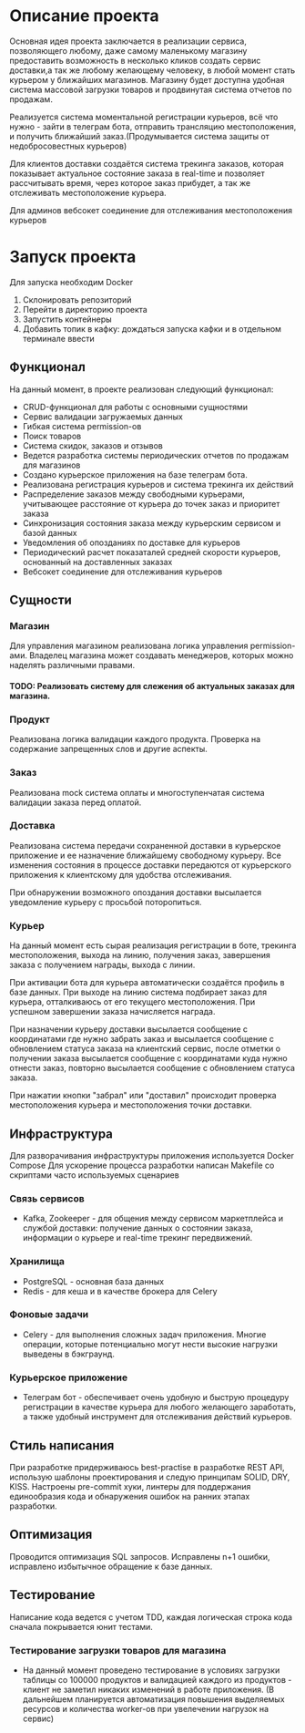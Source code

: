 # Описание проекта

Основная идея проекта заключается в реализации сервиса, позволяющего любому, даже самому маленькому магазину предоставить возможность
в несколько кликов создать сервис доставки,а так же любому желающему человеку, в любой момент стать курьером у ближайших
магазинов. Магазину будет доступна удобная система массовой загрузки товаров и продвинутая система отчетов по продажам.

Реализуется система моментальной регистрации курьеров, всё что нужно - зайти в телеграм бота, отправить трансляцию местоположения,
и получить ближайший заказ.(Продумывается система защиты от недобросовестных курьеров)

Для клиентов доставки создаётся система трекинга заказов, которая показывает актуальное состояние заказа в real-time и позволяет рассчитывать
время, через которое заказ прибудет, а так же отслеживать местоположение курьера.

Для админов вебсокет соединение для отслеживания местоположения курьеров

# Запуск проекта

Для запуска необходим Docker

1. Склонировать репозиторий
2. Перейти в директорию проекта
3. Запустить контейнеры
4. Добавить топик в кафку: дождаться запуска кафки и в отдельном терминале ввести

## Функционал

На данный момент, в проекте реализован следующий функционал:
- CRUD-функционал для работы с основными сущностями
- Сервис валидации загружаемых данных
- Гибкая система permission-ов
- Поиск товаров
- Система скидок, заказов и отзывов
- Ведется разработка системы периодических отчетов по продажам для магазинов
- Создано курьерское приложения на базе телеграм бота.
- Реализована регистрация курьеров и система трекинга их действий
- Распределение заказов между свободными курьерами, учитывающее расстояние от курьера до точек заказ и приоритет заказа
- Синхронизация состояния заказа между курьерским сервисом и базой данных
- Уведомления об опозданиях по доставке для курьеров
- Периодический расчет показаталей средней скорости курьеров, основанный на доставленных заказах
- Вебсокет соединение для отслеживания курьеров

## Сущности

### Магазин

Для управления магазином реализована логика управления permission-ами. Владелец магазина может создавать менеджеров, которых можно наделять различными правами.
#### TODO: Реализовать систему для слежения об актуальных заказах для магазина.

### Продукт

Реализована логика валидации каждого продукта. Проверка на содержание запрещенных слов и другие аспекты.

### Заказ

Реализована mock система оплаты и многоступенчатая система валидации заказа перед оплатой.

### Доставка
Реализована система передачи сохраненной доставки в курьерское приложение и ее назначение ближайшему свободному курьеру.
Все изменения состояния в процессе доставки передаются от курьерского приложения к клиентскому для удобства отслеживания.

При обнаружении возможного опоздания доставки высылается уведомление курьеру с просьбой поторопиться.

### Курьер

На данный момент есть сырая реализация регистрации в боте, трекинга местоположения, выхода на линию, получения заказ,
завершения заказа с получением награды, выхода с линии.

При активации бота для курьера автоматически создаётся профиль в базе данных. При выходе на линию система подбирает заказ
для курьера, отталкиваюсь от его текущего местоположения. При успешном завершении заказа начисляется награда.

При назначении курьеру доставки высылается сообщение с координатами где нужно забрать заказ и высылается сообщение с обновлением статуса заказа на
клиентский сервис, после отметки о получении заказа высылается сообщение с координатами куда нужно отнести заказ, повторно высылается сообщение с обновлением статуса заказа.

При нажатии кнопки "забрал" или "доставил" происходит проверка местоположения курьера и местоположения точки доставки.

## Инфраструктура

Для разворачивания инфраструктуры приложения используется Docker Compose
Для ускорение процесса разработки написан Makefile со скриптами часто используемых сценариев

### Связь сервисов

- Kafka, Zookeeper - для общения между сервисом маркетплейса и службой доставки: получение данных о состоянии заказа, информации о курьере
и real-time трекинг передвижений.

### Хранилища

- PostgreSQL - основная база данных
- Redis - для кеша и в качестве брокера для Celery

### Фоновые задачи

- Celery - для выполнения сложных задач приложения. Многие операции, которые потенциально могут нести высокие
нагрузки выведены в бэкграунд.

### Курьерское приложение

- Телеграм бот - обеспечивает очень удобную и быструю процедуру регистрации в качестве курьера для любого желающего заработать, а также
удобный инструмент для отслеживания действий курьеров.

## Стиль написания

При разработке придерживаюсь best-practise в разработке REST API, использую шаблоны проектирования и следую принципам SOLID, DRY, KISS.
Настроены pre-commit хуки, линтеры для поддержания единообразия кода и обнаружения ошибок на ранних этапах разработки.

## Оптимизация

Проводится оптимизация SQL запросов.
Исправлены n+1 ошибки, исправлено избытычное обращение к базе данных.

## Тестирование

Написание кода ведется с учетом TDD, каждая логическая строка кода сначала покрывается юнит тестами.

### Тестирование загрузки товаров для магазина
- На данный момент проведено тестирование в условиях загрузки таблицы со 100000 продуктов и
валидацией каждого из продуктов - клиент не заметил никаких изменений в работе приложения. (В дальнейшем планируется автоматизация
повышения выделяемых ресурсов и количества worker-ов при увелечении нагрузок на сервис)
